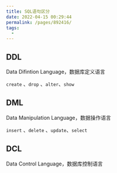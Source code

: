 ```yaml
---
title: SQL语句区分
date: 2022-04-15 00:29:44
permalink: /pages/892416/
tags:
  - 
---
```

## DDL

Data Difintion Language，数据库定义语言

`create` 、`drop` 、`alter`、`show`

## DML

Data Manipulation Language，数据操作语言

`insert` 、`delete` 、`update`、`select`

## DCL

Data Control Language，数据库控制语言